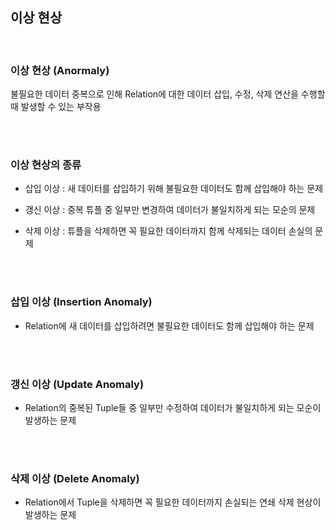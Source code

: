 ## 이상 현상

<br>

### 이상 현상 (Anormaly)

불필요한 데이터 중복으로 인해 Relation에 대한 데이터 삽입, 수정, 삭제 연산을 수행할 때 발생할 수 있는 부작용

<br>
<br>

### 이상 현상의 종류

- 삽입 이상 : 새 데이터를 삽입하기 위해 불필요한 데이터도 함께 삽입해야 하는 문제

- 갱신 이상 : 중복 튜플 중 일부만 변경하여 데이터가 불일치하게 되는 모순의 문제

- 삭제 이상 : 튜플을 삭제하면 꼭 필요한 데이터까지 함께 삭제되는 데이터 손실의 문제

<br>
<br>

### 삽입 이상 (Insertion Anomaly)

- Relation에 새 데이터를 삽입하려면 불필요한 데이터도 함께 삽입해야 하는 문제

<br>
<br>

### 갱신 이상 (Update Anomaly)

- Relation의 중복된 Tuple들 중 일부만 수정하여 데이터가 불일치하게 되는 모순이 발생하는 문제

<br>
<br>

### 삭제 이상 (Delete Anomaly)

- Relation에서 Tuple을 삭제하면 꼭 필요한 데이터까지 손실되는 연쇄 삭제 현상이 발생하는 문제